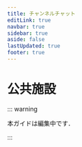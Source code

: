 ```yaml
---
title: チャンネルチャット
editLink: true
navbar: true
sidebar: true
aside: false
lastUpdated: true
footer: true
---
```


# 公共施設

::: warning

本ガイドは編集中です．

:::